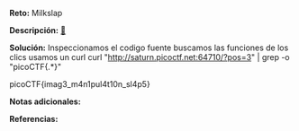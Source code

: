**Reto:** Milkslap

**Descripción:**
[🥛](http://mercury.picoctf.net:7585/)

**Solución:**
Inspeccionamos el codigo fuente 
buscamos las funciones de los clics usamos un curl 
curl "http://saturn.picoctf.net:64710/?pos=3" | grep -o "picoCTF{.*}"

  

picoCTF{imag3_m4n1pul4t10n_sl4p5} 

**Notas adicionales:**

**Referencias:** 